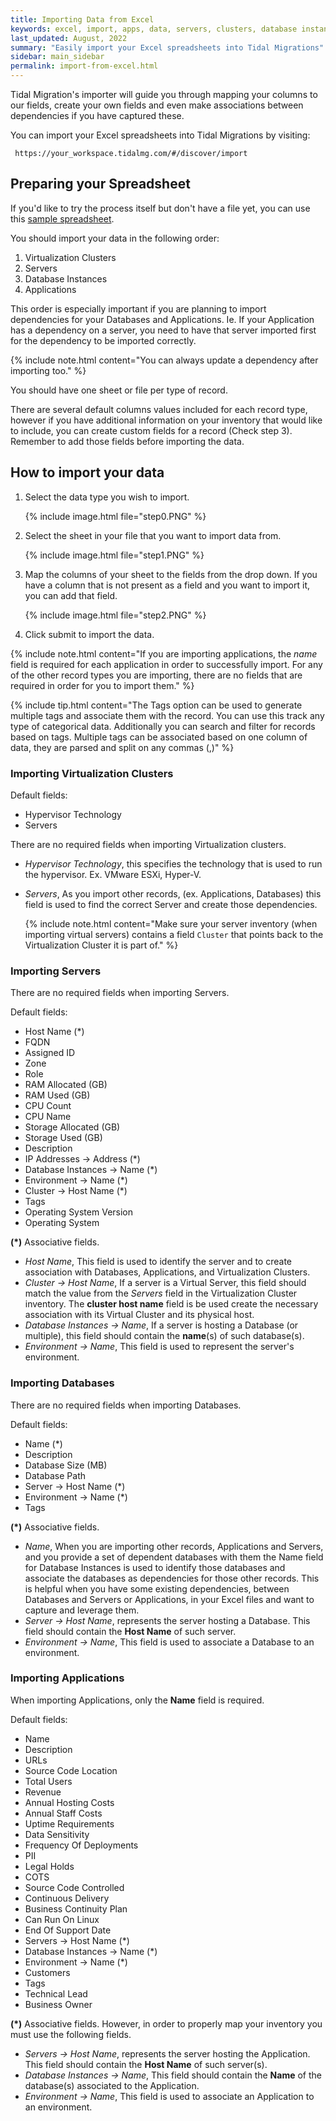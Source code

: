 ```yaml
---
title: Importing Data from Excel
keywords: excel, import, apps, data, servers, clusters, database instances
last_updated: August, 2022
summary: "Easily import your Excel spreadsheets into Tidal Migrations"
sidebar: main_sidebar
permalink: import-from-excel.html
---
```


Tidal Migration's importer will guide you through mapping your columns to our fields,
create your own fields and even make associations between dependencies
if you have captured these.

You can import your Excel spreadsheets into Tidal Migrations by visiting:

`` https://your_workspace.tidalmg.com/#/discover/import``


## Preparing your Spreadsheet

If you'd like to try the process itself but don't have a file yet, you can use this <a href="https://s3.ca-central-1.amazonaws.com/tidal.assets/inventory_data.xlsx">sample spreadsheet</a>.

You should import your data in the following order:

1. Virtualization Clusters
2. Servers
3. Database Instances
4. Applications

This order is especially important if you are planning to import dependencies for your Databases and Applications.
Ie. If your Application has a dependency on a server, you need to have that server imported first for the dependency to be imported correctly.

{% include note.html content="You can always update a dependency after importing too."  %}

You should have one sheet or file per type of record.

There are several default columns values included for each record type, 
however if you have additional information on your inventory that would like to include, you can create custom fields for a record (Check step 3). 
Remember to add those fields before importing the data.

## How to import your data

1. Select the data type you wish to import.

    {% include image.html file="step0.PNG" %}

2. Select the sheet in your file that you want to import data from.

    {% include image.html file="step1.PNG" %}

3.  Map the columns of your sheet to the fields from the drop down. If you have a column that is not present as a field and you want to import it, you can add that field.

    {% include image.html file="step2.PNG" %}

4. Click submit to import the data.

{% include note.html content="If you are importing applications, the _name_ field is required for each application in order to successfully import. For any of the other record types you are importing, there are no fields that are required in order for you to import them." %}

{% include tip.html content="The Tags option can be used to generate multiple tags and associate them with the record. You can use this track any type of categorical data. Additionally you can search and filter for records based on tags. Multiple tags can be associated based on one column of data, they are parsed and split on any commas (,)" %}

### Importing Virtualization Clusters

Default fields:
- Hypervisor Technology
- Servers

There are no required fields when importing Virtualization clusters. 

* _Hypervisor Technology_, this specifies the technology that is used to run the hypervisor. Ex. VMware ESXi, Hyper-V. 

* _Servers_, As you import other records, (ex. Applications, Databases) this field is used to find the correct Server and create those dependencies.

    {% include note.html content="Make sure your server inventory (when importing virtual servers) contains a field `Cluster` that points back to the Virtualization Cluster it is part of." %}



### Importing Servers

There are no required fields when importing Servers. 

Default fields:
- Host Name (*)
- FQDN
- Assigned ID
- Zone
- Role
- RAM Allocated (GB)
- RAM Used (GB)
- CPU Count
- CPU Name
- Storage Allocated (GB)
- Storage Used (GB)
- Description
- IP Addresses -> Address (*)
- Database Instances -> Name (*)
- Environment -> Name (*)
- Cluster -> Host Name (*)
- Tags
- Operating System Version
- Operating System


**(*)** Associative fields.
* _Host Name_, This field is used to identify the server and to create association with Databases, Applications, and Virtualization Clusters.
* _Cluster -> Host Name_, If a server is a Virtual Server, this field should match the value from the _Servers_ field in the Virtualization Cluster inventory. The **cluster host name** field is be used create the necessary association with its Virtual Cluster and its physical host.
* _Database Instances -> Name_, If a server is hosting a Database (or multiple), this field should contain the **name**(s) of such database(s).
* _Environment -> Name_, This field is used to represent the server's environment.



### Importing Databases

There are no required fields when importing Databases.

Default fields:
- Name (*)
- Description
- Database Size (MB)
- Database Path
- Server -> Host Name (*)
- Environment -> Name (*)
- Tags

**(*)** Associative fields.
* _Name_, When you are importing other records, Applications and Servers, and you provide a set of dependent databases with them the Name field for Database Instances is used to identify those databases and associate the databases as dependencies for those other records. This is helpful when you have some existing dependencies, between Databases and Servers or Applications, in your Excel files and want to capture and leverage them.
* _Server -> Host Name_, represents the server hosting a Database. This field should contain the **Host Name** of such server.
* _Environment -> Name_, This field is used to associate a Database to an environment.


### Importing Applications

When importing Applications, only the **Name** field is required.

Default fields:
- Name
- Description
- URLs
- Source Code Location
- Total Users
- Revenue
- Annual Hosting Costs
- Annual Staff Costs
- Uptime Requirements
- Data Sensitivity
- Frequency Of Deployments
- PII
- Legal Holds
- COTS
- Source Code Controlled
- Continuous Delivery
- Business Continuity Plan
- Can Run On Linux
- End Of Support Date
- Servers -> Host Name (*)
- Database Instances -> Name (*)
- Environment -> Name (*)
- Customers
- Tags
- Technical Lead
- Business Owner

**(*)** Associative fields.
 However, in order to properly map your inventory you must use the following fields.
* _Servers -> Host Name_, represents the server hosting the Application. This field should contain the **Host Name** of such server(s).
* _Database Instances -> Name_, This field should contain the **Name** of the database(s) associated to the Application.
* _Environment -> Name_, This field is used to associate an Application to an environment.
